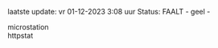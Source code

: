 laatste update: 
vr 01-12-2023  3:08   uur 
Status: FAALT - geel - 
<div class="service Y">microstation</div><div class="service Y">httpstat</div>